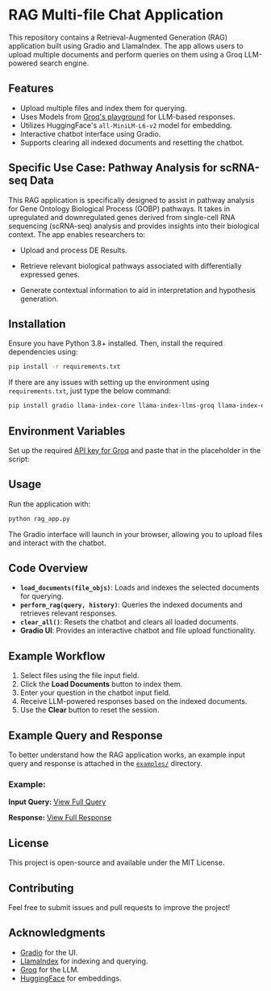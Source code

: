 # RAG Multi-file Chat Application

This repository contains a Retrieval-Augmented Generation (RAG) application built using Gradio and LlamaIndex. The app allows users to upload multiple documents and perform queries on them using a Groq LLM-powered search engine.

## Features
- Upload multiple files and index them for querying.
- Uses Models from [Groq's playground](https://console.groq.com/playground) for LLM-based responses.
- Utilizes HuggingFace's `all-MiniLM-L6-v2` model for embedding.
- Interactive chatbot interface using Gradio.
- Supports clearing all indexed documents and resetting the chatbot.

## Specific Use Case: Pathway Analysis for scRNA-seq Data

This RAG application is specifically designed to assist in pathway analysis for Gene Ontology Biological Process (GOBP) pathways. It takes in upregulated and downregulated genes derived from single-cell RNA sequencing (scRNA-seq) analysis and provides insights into their biological context. The app enables researchers to:

- Upload and process DE Results.

- Retrieve relevant biological pathways associated with differentially expressed genes.

- Generate contextual information to aid in interpretation and hypothesis generation.

## Installation

Ensure you have Python 3.8+ installed. Then, install the required dependencies using:

```bash
pip install -r requirements.txt
```

If there are any issues with setting up the environment using `requirements.txt`, just type the below command:

```bash
pip install gradio llama-index-core llama-index-llms-groq llama-index-embeddings-huggingface sentence-transformers
```

## Environment Variables

Set up the required [API key for Groq](https://console.groq.com/keys) and paste that in the placeholder in the script:

## Usage

Run the application with:   

```bash
python rag_app.py
```

The Gradio interface will launch in your browser, allowing you to upload files and interact with the chatbot.

## Code Overview

- **`load_documents(file_objs)`**: Loads and indexes the selected documents for querying.
- **`perform_rag(query, history)`**: Queries the indexed documents and retrieves relevant responses.
- **`clear_all()`**: Resets the chatbot and clears all loaded documents.
- **Gradio UI**: Provides an interactive chatbot and file upload functionality.

## Example Workflow

1. Select files using the file input field.
2. Click the **Load Documents** button to index them.
3. Enter your question in the chatbot input field.
4. Receive LLM-powered responses based on the indexed documents.
5. Use the **Clear** button to reset the session.

## Example Query and Response

To better understand how the RAG application works, an example input query and response is attached in the [`examples/`](examples/) directory.

### Example:
**Input Query:**
[View Full Query](examples/input_query_1.txt)

**Response:**
[View Full Response](examples/output_response_1.txt)

## License
This project is open-source and available under the MIT License.

## Contributing
Feel free to submit issues and pull requests to improve the project!

## Acknowledgments
- [Gradio](https://gradio.app/) for the UI.
- [LlamaIndex](https://gpt-index.readthedocs.io/) for indexing and querying.
- [Groq](https://groq.com/) for the LLM.
- [HuggingFace](https://huggingface.co/) for embeddings.

